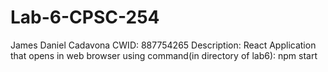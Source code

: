 # Lab-6-CPSC-254
James Daniel Cadavona
CWID: 887754265
Description: React Application that opens in web browser using command(in directory of lab6): npm start
